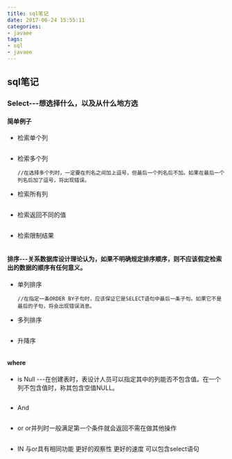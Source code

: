 ```yaml
---
title: sql笔记
date: 2017-06-24 15:55:11
categories:
- javaee
tags:
- sql
- javaee
---
```

## sql笔记

### Select---想选择什么，以及从什么地方选
#### 简单例子
* 检索单个列
  ``` SELECT RealName FROM t_user
  ```

* 检索多个列
  ``` SELECT RealName,Gender FROM t_user
  //在选择多个列时，一定要在列名之间加上逗号，但最后一个列名后不加。如果在最后一个列名后加了逗号，将出现错误。
  ```
* 检索所有列
  ``` SELECT * FROM t_user
  ```

* 检索返回不同的值
  ``` SELECT DISTINCT Ctype,Gender FROM t_user  //DISTINCT会将这个字段不重复的值返回,DISTINCT关键字作用于所有的列，不仅仅是跟在其后的那一列。例如，你指定SELECT DISTINCT Ctype, Gender，除非指定的两列完全相同，否则所有的行都会被检索出来
  ```

* 检索限制结果
  ``` SELECT Gender FROM t_user LIMIT 5  OFFSET 5; //各个数据库方式不同mysql中使用方法 限制从第五个开始 长度为5 SELECT Gender FROM t_user LIMIT 5,5;
  ```

#### 排序---关系数据库设计理论认为，如果不明确规定排序顺序，则不应该假定检索出的数据的顺序有任何意义。

* 单列排序
  ``` SELECT * FROM t_user ORDER BY RealName
  //在指定一条ORDER BY子句时，应该保证它是SELECT语句中最后一条子句。如果它不是最后的子句，将会出现错误消息。
  ```
* 多列排序
  ``` SELECT * FROM t_user ORDER BY RealName,Gender //只有在realname有相同值之后才会比较Gender
  ```
* 升降序
  ``` SELECT * FROM t_user ORDER BY RealName DESC,Gender ASC//升降序默认只针对前面的列成立 DESC降序 ASC默认升序可不写
  ```

#### where

* is Null ---在创建表时，表设计人员可以指定其中的列能否不包含值。在一个列不包含值时，称其包含空值NULL。

  ```SELECT * FROM t_user WHERE t_user.Tel IS NULL //通过过滤选择不包含指定值的所有行时，你可能希望返回含NULL值的行。但是这做不到。因为未知（unknown）有特殊的含义，数据库不知道它们是否匹配，所以在进行匹配过滤或非匹配过滤时，不会返回这些结果。
  ```

* And
  ```SELECT * FROM t_user WHERE Tel > 15504409406 AND ID < 91000 AND Gender= '男' //并列条件可以使用And连接
  ```

* or or并列时一般满足第一个条件就会返回不需在做其他操作
  ```SELECT prod_name, prod_price FROM Products WHERE (vend_id = 'DLL01' OR vend_id = 'BRS01') AND prod_price >= 10;//用圆括号括起来不会产生歧义 否则 And 会比 or优先导致结果出错
  ```
* IN 与or具有相同功能 更好的观察性 更好的速度 可以包含select语句
```SELECT prod_name, prod_price FROM Products WHERE vend_id IN('DLL01','BRS01') AND prod_price >= 10
```

